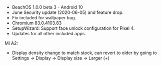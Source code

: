 * BeachOS 1.0.0 beta 3 - Android 10
* June Security update (2020-06-05) and feature drop.
* Fix included for wallpaper bug.
* Chromium 83.0.4103.83
* SetupWizard: Support face unlock configuration for Pixel 4.
* Updates for all other included apps.

Mi A2:
* Display density change to match stock, can revert to older by going to Settings -> Display -> Display size -> Larger (+)
